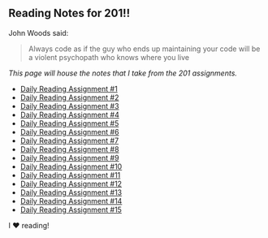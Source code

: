 ## Reading Notes for 201!!

John Woods said:
>Always code as if the guy who ends up maintaining your code will be a violent psychopath who knows where you live

*This page will house the notes that I take from the 201 assignments.*

- [Daily Reading Assignment #1](RL1.md)
- [Daily Reading Assignment #2](RL2.md)
- [Daily Reading Assignment #3](RL3.md)
- [Daily Reading Assignment #4](RL4.md)
- [Daily Reading Assignment #5](RL5.md)
- [Daily Reading Assignment #6](RL6.md)
- [Daily Reading Assignment #7](RL7.md)
- [Daily Reading Assignment #8](RL8.md)
- [Daily Reading Assignment #9](RL9.md)
- [Daily Reading Assignment #10](RL10.md)
- [Daily Reading Assignment #11](RL11.md)
- [Daily Reading Assignment #12](RL12.md)
- [Daily Reading Assignment #13](RL13.md)
- [Daily Reading Assignment #14](RL14.md)
- [Daily Reading Assignment #15](RL15.md)

I :heart: reading!